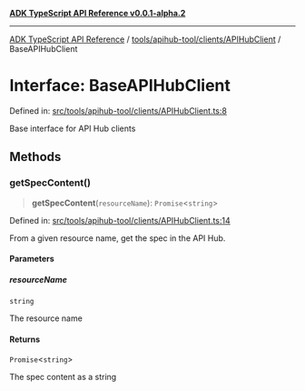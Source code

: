 [**ADK TypeScript API Reference v0.0.1-alpha.2**](../../../../../README.md)

***

[ADK TypeScript API Reference](../../../../../modules.md) / [tools/apihub-tool/clients/APIHubClient](../README.md) / BaseAPIHubClient

# Interface: BaseAPIHubClient

Defined in: [src/tools/apihub-tool/clients/APIHubClient.ts:8](https://github.com/njraladdin/adk-typescript/blob/main/src/tools/apihub-tool/clients/APIHubClient.ts#L8)

Base interface for API Hub clients

## Methods

### getSpecContent()

> **getSpecContent**(`resourceName`): `Promise`\<`string`\>

Defined in: [src/tools/apihub-tool/clients/APIHubClient.ts:14](https://github.com/njraladdin/adk-typescript/blob/main/src/tools/apihub-tool/clients/APIHubClient.ts#L14)

From a given resource name, get the spec in the API Hub.

#### Parameters

##### resourceName

`string`

The resource name

#### Returns

`Promise`\<`string`\>

The spec content as a string
